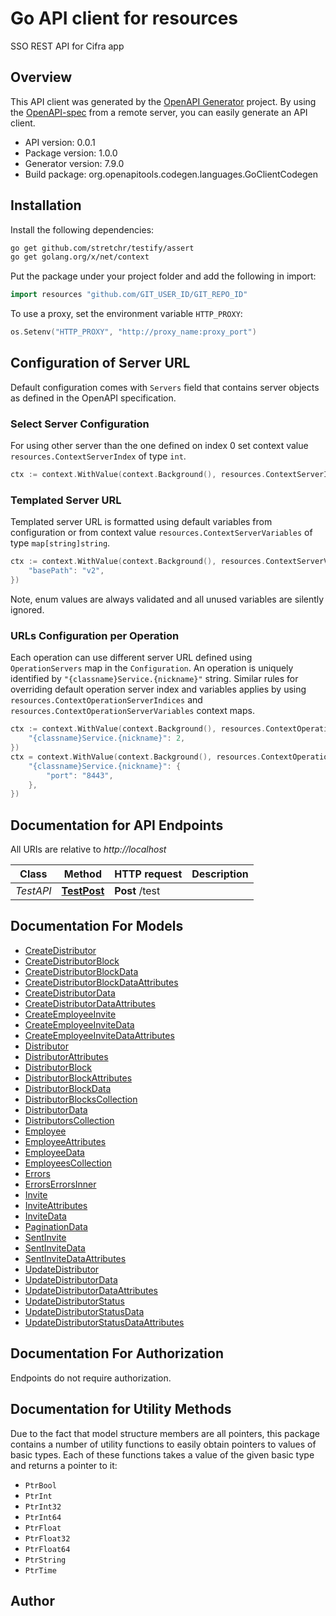 # Go API client for resources

SSO REST API for Cifra app

## Overview
This API client was generated by the [OpenAPI Generator](https://openapi-generator.tech) project.  By using the [OpenAPI-spec](https://www.openapis.org/) from a remote server, you can easily generate an API client.

- API version: 0.0.1
- Package version: 1.0.0
- Generator version: 7.9.0
- Build package: org.openapitools.codegen.languages.GoClientCodegen

## Installation

Install the following dependencies:

```sh
go get github.com/stretchr/testify/assert
go get golang.org/x/net/context
```

Put the package under your project folder and add the following in import:

```go
import resources "github.com/GIT_USER_ID/GIT_REPO_ID"
```

To use a proxy, set the environment variable `HTTP_PROXY`:

```go
os.Setenv("HTTP_PROXY", "http://proxy_name:proxy_port")
```

## Configuration of Server URL

Default configuration comes with `Servers` field that contains server objects as defined in the OpenAPI specification.

### Select Server Configuration

For using other server than the one defined on index 0 set context value `resources.ContextServerIndex` of type `int`.

```go
ctx := context.WithValue(context.Background(), resources.ContextServerIndex, 1)
```

### Templated Server URL

Templated server URL is formatted using default variables from configuration or from context value `resources.ContextServerVariables` of type `map[string]string`.

```go
ctx := context.WithValue(context.Background(), resources.ContextServerVariables, map[string]string{
	"basePath": "v2",
})
```

Note, enum values are always validated and all unused variables are silently ignored.

### URLs Configuration per Operation

Each operation can use different server URL defined using `OperationServers` map in the `Configuration`.
An operation is uniquely identified by `"{classname}Service.{nickname}"` string.
Similar rules for overriding default operation server index and variables applies by using `resources.ContextOperationServerIndices` and `resources.ContextOperationServerVariables` context maps.

```go
ctx := context.WithValue(context.Background(), resources.ContextOperationServerIndices, map[string]int{
	"{classname}Service.{nickname}": 2,
})
ctx = context.WithValue(context.Background(), resources.ContextOperationServerVariables, map[string]map[string]string{
	"{classname}Service.{nickname}": {
		"port": "8443",
	},
})
```

## Documentation for API Endpoints

All URIs are relative to *http://localhost*

Class | Method | HTTP request | Description
------------ | ------------- | ------------- | -------------
*TestAPI* | [**TestPost**](docs/TestAPI.md#testpost) | **Post** /test | 


## Documentation For Models

 - [CreateDistributor](docs/CreateDistributor.md)
 - [CreateDistributorBlock](docs/CreateDistributorBlock.md)
 - [CreateDistributorBlockData](docs/CreateDistributorBlockData.md)
 - [CreateDistributorBlockDataAttributes](docs/CreateDistributorBlockDataAttributes.md)
 - [CreateDistributorData](docs/CreateDistributorData.md)
 - [CreateDistributorDataAttributes](docs/CreateDistributorDataAttributes.md)
 - [CreateEmployeeInvite](docs/CreateEmployeeInvite.md)
 - [CreateEmployeeInviteData](docs/CreateEmployeeInviteData.md)
 - [CreateEmployeeInviteDataAttributes](docs/CreateEmployeeInviteDataAttributes.md)
 - [Distributor](docs/Distributor.md)
 - [DistributorAttributes](docs/DistributorAttributes.md)
 - [DistributorBlock](docs/DistributorBlock.md)
 - [DistributorBlockAttributes](docs/DistributorBlockAttributes.md)
 - [DistributorBlockData](docs/DistributorBlockData.md)
 - [DistributorBlocksCollection](docs/DistributorBlocksCollection.md)
 - [DistributorData](docs/DistributorData.md)
 - [DistributorsCollection](docs/DistributorsCollection.md)
 - [Employee](docs/Employee.md)
 - [EmployeeAttributes](docs/EmployeeAttributes.md)
 - [EmployeeData](docs/EmployeeData.md)
 - [EmployeesCollection](docs/EmployeesCollection.md)
 - [Errors](docs/Errors.md)
 - [ErrorsErrorsInner](docs/ErrorsErrorsInner.md)
 - [Invite](docs/Invite.md)
 - [InviteAttributes](docs/InviteAttributes.md)
 - [InviteData](docs/InviteData.md)
 - [PaginationData](docs/PaginationData.md)
 - [SentInvite](docs/SentInvite.md)
 - [SentInviteData](docs/SentInviteData.md)
 - [SentInviteDataAttributes](docs/SentInviteDataAttributes.md)
 - [UpdateDistributor](docs/UpdateDistributor.md)
 - [UpdateDistributorData](docs/UpdateDistributorData.md)
 - [UpdateDistributorDataAttributes](docs/UpdateDistributorDataAttributes.md)
 - [UpdateDistributorStatus](docs/UpdateDistributorStatus.md)
 - [UpdateDistributorStatusData](docs/UpdateDistributorStatusData.md)
 - [UpdateDistributorStatusDataAttributes](docs/UpdateDistributorStatusDataAttributes.md)


## Documentation For Authorization

Endpoints do not require authorization.


## Documentation for Utility Methods

Due to the fact that model structure members are all pointers, this package contains
a number of utility functions to easily obtain pointers to values of basic types.
Each of these functions takes a value of the given basic type and returns a pointer to it:

* `PtrBool`
* `PtrInt`
* `PtrInt32`
* `PtrInt64`
* `PtrFloat`
* `PtrFloat32`
* `PtrFloat64`
* `PtrString`
* `PtrTime`

## Author



